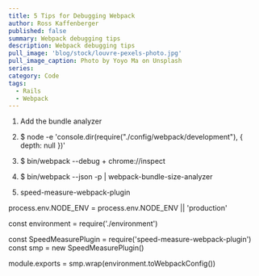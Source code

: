 ```yaml
---
title: 5 Tips for Debugging Webpack
author: Ross Kaffenberger
published: false
summary: Webpack debugging tips
description: Webpack debugging tips
pull_image: 'blog/stock/louvre-pexels-photo.jpg'
pull_image_caption: Photo by Yoyo Ma on Unsplash
series:
category: Code
tags:
  - Rails
  - Webpack
---
```


1. Add the bundle analyzer

1. $ node -e 'console.dir(require("./config/webpack/development"), { depth: null })'

1. $ bin/webpack --debug + chrome://inspect

1. $ bin/webpack --json -p | webpack-bundle-size-analyzer

1. speed-measure-webpack-plugin

process.env.NODE_ENV = process.env.NODE_ENV || 'production'

const environment = require('./environment')

const SpeedMeasurePlugin = require('speed-measure-webpack-plugin')
const smp = new SpeedMeasurePlugin()

module.exports = smp.wrap(environment.toWebpackConfig())
